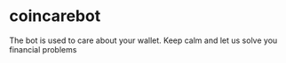 # coincarebot
The bot is used to care about your wallet. Keep calm and let us solve you financial problems
